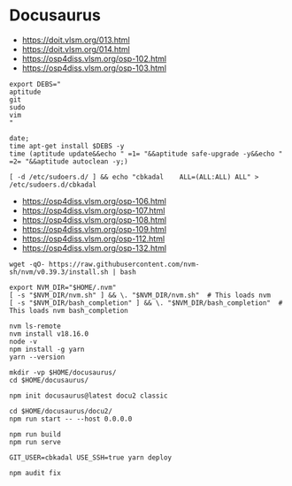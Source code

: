 # Docusaurus

* <https://doit.vlsm.org/013.html>
* <https://doit.vlsm.org/014.html>
* <https://osp4diss.vlsm.org/osp-102.html>
* <https://osp4diss.vlsm.org/osp-103.html>

```
export DEBS="
aptitude
git
sudo
vim
"

```

```
date;
time apt-get install $DEBS -y
time (aptitude update&&echo " =1= "&&aptitude safe-upgrade -y&&echo " =2= "&&aptitude autoclean -y;)

```

```
[ -d /etc/sudoers.d/ ] && echo "cbkadal    ALL=(ALL:ALL) ALL" > /etc/sudoers.d/cbkadal

````

* <https://osp4diss.vlsm.org/osp-106.html>
* <https://osp4diss.vlsm.org/osp-107.html>
* <https://osp4diss.vlsm.org/osp-108.html>
* <https://osp4diss.vlsm.org/osp-109.html>
* <https://osp4diss.vlsm.org/osp-112.html>
* <https://osp4diss.vlsm.org/osp-132.html>

```
wget -qO- https://raw.githubusercontent.com/nvm-sh/nvm/v0.39.3/install.sh | bash

```

```
export NVM_DIR="$HOME/.nvm"
[ -s "$NVM_DIR/nvm.sh" ] && \. "$NVM_DIR/nvm.sh"  # This loads nvm
[ -s "$NVM_DIR/bash_completion" ] && \. "$NVM_DIR/bash_completion"  # This loads nvm bash_completion

```

```
nvm ls-remote
nvm install v18.16.0
node -v
npm install -g yarn
yarn --version
```

```
mkdir -vp $HOME/docusaurus/
cd $HOME/docusaurus/

```

```
npm init docusaurus@latest docu2 classic

```

```
cd $HOME/docusaurus/docu2/
npm run start -- --host 0.0.0.0

```

```
npm run build
npm run serve

```

```
GIT_USER=cbkadal USE_SSH=true yarn deploy

```

```
npm audit fix

```


